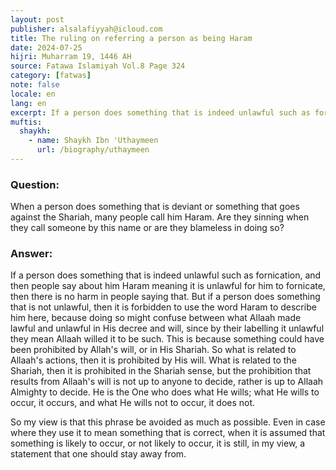 ```yaml
---
layout: post
publisher: alsalafiyyah@icloud.com
title: The ruling on referring a person as being Haram
date: 2024-07-25
hijri: Muharram 19, 1446 AH
source: Fatawa Islamiyah Vol.8 Page 324
category: [fatwas]
note: false
locale: en
lang: en
excerpt: If a person does something that is indeed unlawful such as fornication, and then people say about him Haram meaning it is unlawful for him to fornicate, then there is no harm in people saying that.
muftis:
  shaykh: 
    - name: Shaykh Ibn 'Uthaymeen
      url: /biography/uthaymeen
---
```


### Question:
When a person does something that is deviant or something that goes against the Shariah, many people call him Haram. Are they sinning when they call someone by this name or are they blameless in doing so?

### Answer:
If a person does something that is indeed unlawful such as fornication, and then people say about him Haram meaning it is unlawful for him to fornicate, then there is no harm in people saying that. But if a person does something that is not unlawful, then it is forbidden to use the word Haram to describe him here, because doing so might confuse between what Allaah made lawful and unlawful in His decree and will, since by their labelling it unlawful they mean Allaah willed it to be such. This is because something could have been prohibited by Allah's will, or in His Shariah. So what is related to Allaah's actions, then it is prohibited by His will. What is related to the Shariah, then it is prohibited in the Shariah sense, but the prohibition that results from Allaah's will is not up to anyone to decide, rather is up to Allaah Almighty to decide. He is the One who does what He wills; what He wills to occur, it occurs, and what He wills not to occur, it does not. 

So my view is that this phrase be avoided as much as possible. Even in case where they use it to mean something that is correct, when it is assumed that something is likely to occur, or not likely to occur, it is still, in my view, a statement that one should stay away from.
